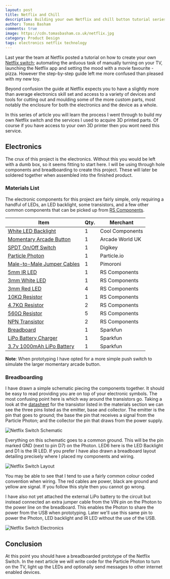 ```yaml
---
layout: post
title: Netflix and Chill
description: Building your own Netflix and chill button tutorial series starting with the electronics.
author: Tomas Basham
comments: true
image: https://cdn.tomasbasham.co.uk/netflix.jpg
category: Product Design
tags: electronics netflix technology
---
```

Last year the team at Netflix posted a tutorial on how to create your own [Netflix switch](http://makeit.netflix.com/the-switch); automating the arduous task of manually turning on your TV, launching the Netflix app and setting the mood with a movie favourite - pizza. However the step-by-step guide left me more confused than pleased with my new toy.

Beyond confusion the guide at Netflix expects you to have a slightly more than average electronics skill set and access to a variety of devices and tools for cutting out and moulding some of the more custom parts, most notably the enclosure for both the electronics and the device as a whole.

In this series of article you will learn the process I went through to build my own Netflix switch and the services I used to acquire 3D printed parts. Of course if you have access to your own 3D printer then you wont need this service.

## Electronics

The crux of this project is the electronics. Without this you would be left with a dumb box, so it seems fitting to start here. I will be using through hole components and breadboarding to create this project. These will later be soldered together when assembled into the finished product.

### Materials List

The electronic components for this project are fairly simple, only requiring a handful of LEDs, an LED backlight, some transistors, and a few other common components that can be picked up from [RS Components](http://uk.rs-online.com/web/).

| Item                                                                                    | Qty. | Merchant        |
|-----------------------------------------------------------------------------------------|------|-----------------|
| [White LED Backlight](https://www.coolcomponents.co.uk/white-led-backlight-module-small-12mm-x-40mm.html) | 1    | Cool Components |
| [Momentary Arcade Button](http://www.arcadeworlduk.com/products/Chrome-Ultralux-Illuminated-Arcade-Button.html) | 1    | Arcade World UK |
| [SPDT On/Off Switch](http://www.digikey.com/product-detail/en/EG1201A/EG1902-ND/101723) | 1    | Digikey         |
| [Particle Photon](https://store.particle.io/)                                           | 1    | Particle.io     |
| [Male-to-Male Jumper Cables](https://shop.pimoroni.com/products/jumper-jerky)           | 1    | Pimoroni        |
| [5mm IR LED](http://uk.rs-online.com/web/p/ir-leds/6997635/)                            | 1    | RS Components   |
| [3mm White LED](http://uk.rs-online.com/web/p/visible-leds/8184452/)                    | 1    | RS Components   |
| [3mm Red LED](http://uk.rs-online.com/web/p/visible-leds/7734053/)                      | 4    | RS Components   |
| [10KΩ Resistor](http://uk.rs-online.com/web/p/through-hole-fixed-resistors/0148736/)    | 1    | RS Components   |
| [4.7KΩ Resistor](http://uk.rs-online.com/web/p/through-hole-fixed-resistors/0148663/)   | 2    | RS Components   |
| [560Ω Resistor](http://uk.rs-online.com/web/p/through-hole-fixed-resistors/0148449/)    | 5    | RS Components   |
| [NPN Transistor](http://uk.rs-online.com/web/p/bipolar-transistors/7390385/)            | 2    | RS Components   |
| [Breadboard](https://www.sparkfun.com/products/12002)                                   | 1    | Sparkfun        |
| [LiPo Battery Charger](https://www.sparkfun.com/products/10217)                         | 1    | Sparkfun        |
| [3.7v 1000mAh LiPo Battery](https://www.sparkfun.com/products/339)                      | 1    | Sparkfun        |

**Note**: When prototyping I have opted for a more simple push switch to simulate the larger momentary arcade button.

### Breadboarding

I have drawn a simple schematic piecing the components together. It should be easy to read providing you are on top of your electronic symbols. The most confusing point here is which way around the transistors go. Taking a look at the [datasheet](http://docs-europe.electrocomponents.com/webdocs/13d1/0900766b813d19a8.pdf) for the transistor listed in the materials section we can see the three pins listed as the emitter, base and collector. The emitter is the pin that goes to ground; the base the pin that receives a signal from the Particle Photon; and the collector the pin that draws from the power supply.

![Netflix Switch Schematic](https://cdn.tomasbasham.co.uk/netflix-switch-schematic.png)

Everything on this schematic goes to a common ground. This will be the pin marked GND (next to pin D7) on the Photon. LED6 here is the LED Backlight and D1 is the IR LED. If you prefer I have also drawn a breadboard layout detailing precisely where I placed my components and wiring.

![Netflix Switch Layout](https://cdn.tomasbasham.co.uk/netflix-switch-layout.png)

You may be able to see that I tend to use a fairly common colour coded convention when wiring. The red cables are power, black are ground and yellow are signal. If you follow this style then you cannot go wrong.

I have also not yet attached the external LiPo battery to the circuit but instead connected an extra jumper cable from the VIN pin on the Photon to the power line on the breadboard. This enables the Photon to share the power from the USB when prototyping. Later we'll use this same pin to power the Photon, LED backlight and IR LED without the use of the USB.

![Netflix Switch Electronics](https://cdn.tomasbasham.co.uk/netflix-switch-electronics.jpg)

## Conclusion

At this point you should have a breadboarded prototype of the Netflix Switch. In the next article we will write code for the Particle Photon to turn on the TV, light up the LEDs and optionally send messages to other internet enabled devices.
